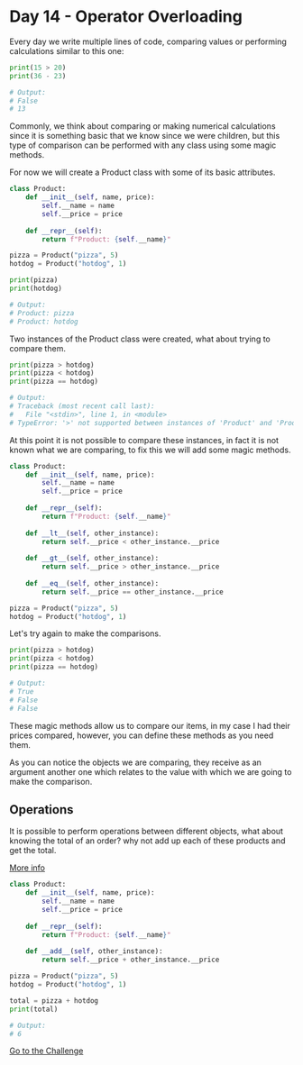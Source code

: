 # Day 14 - Operator Overloading

Every day we write multiple lines of code, comparing values or performing calculations similar to this one:

```python
print(15 > 20)
print(36 - 23)

# Output:
# False
# 13
```

Commonly, we think about comparing or making numerical calculations since it is something basic that we know since we were children, but this type of comparison can be performed with any class using some magic methods.

For now we will create a Product class with some of its basic attributes.

```python
class Product:
    def __init__(self, name, price):
        self.__name = name
        self.__price = price
    
    def __repr__(self):
        return f"Product: {self.__name}"

pizza = Product("pizza", 5)
hotdog = Product("hotdog", 1)

print(pizza)
print(hotdog)

# Output:
# Product: pizza
# Product: hotdog
```

Two instances of the Product class were created, what about trying to compare them.

```python
print(pizza > hotdog)
print(pizza < hotdog)
print(pizza == hotdog)

# Output:
# Traceback (most recent call last):
#   File "<stdin>", line 1, in <module>
# TypeError: '>' not supported between instances of 'Product' and 'Product'
```

At this point it is not possible to compare these instances, in fact it is not known what we are comparing, to fix this we will add some magic methods.

```python
class Product:
    def __init__(self, name, price):
        self.__name = name
        self.__price = price
    
    def __repr__(self):
        return f"Product: {self.__name}"
    
    def __lt__(self, other_instance):
        return self.__price < other_instance.__price
    
    def __gt__(self, other_instance):
        return self.__price > other_instance.__price
    
    def __eq__(self, other_instance):
        return self.__price == other_instance.__price

pizza = Product("pizza", 5)
hotdog = Product("hotdog", 1)
```

Let's try again to make the comparisons.

```python
print(pizza > hotdog)
print(pizza < hotdog)
print(pizza == hotdog)

# Output:
# True
# False
# False
```

These magic methods allow us to compare our items, in my case I had their prices compared, however, you can define these methods as you need them.

As you can notice the objects we are comparing, they receive as an argument another one which relates to the value with which we are going to make the comparison.

## Operations

It is possible to perform operations between different objects, what about knowing the total of an order? why not add up each of these products and get the total.

[More info](https://docs.python.org/3/reference/datamodel.html#emulating-numeric-types)

```python
class Product:
    def __init__(self, name, price):
        self.__name = name
        self.__price = price
    
    def __repr__(self):
        return f"Product: {self.__name}"
    
    def __add__(self, other_instance):
        return self.__price + other_instance.__price

pizza = Product("pizza", 5)
hotdog = Product("hotdog", 1)

total = pizza + hotdog
print(total)

# Output:
# 6
```

[Go to the Challenge](https://github.com/estebansolo/Python30/blob/master/docs/Day%2014%20-%20Operator%20Overloading/exercise.py)